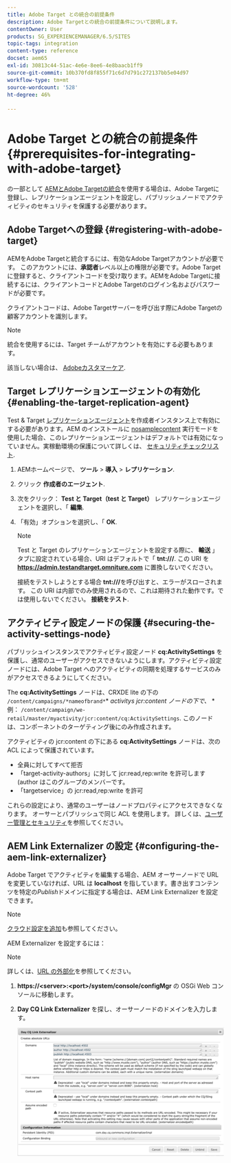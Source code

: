 ```yaml
---
title: Adobe Target との統合の前提条件
description: Adobe Targetとの統合の前提条件について説明します。
contentOwner: User
products: SG_EXPERIENCEMANAGER/6.5/SITES
topic-tags: integration
content-type: reference
docset: aem65
exl-id: 30813c44-51ac-4e6e-8ee6-4e8baacb1ff9
source-git-commit: 10b370fd8f855f71c6d7d791c272137bb5e04d97
workflow-type: tm+mt
source-wordcount: '528'
ht-degree: 46%

---
```


# Adobe Target との統合の前提条件{#prerequisites-for-integrating-with-adobe-target}

の一部として [AEMとAdobe Targetの統合](/help/sites-administering/target.md)を使用する場合は、Adobe Targetに登録し、レプリケーションエージェントを設定し、パブリッシュノードでアクティビティのセキュリティを保護する必要があります。

## Adobe Targetへの登録 {#registering-with-adobe-target}

AEMをAdobe Targetと統合するには、有効なAdobe Targetアカウントが必要です。 このアカウントには、**承認者**&#x200B;レベル以上の権限が必要です。Adobe Target に登録すると、クライアントコードを受け取ります。AEMをAdobe Targetに接続するには、クライアントコードとAdobe Targetのログイン名およびパスワードが必要です。

クライアントコードは、Adobe Targetサーバーを呼び出す際にAdobe Targetの顧客アカウントを識別します。

>[!NOTE]
>
>統合を使用するには、Target チームがアカウントを有効にする必要もあります。
>
>該当しない場合は、 [Adobeカスタマーケア](https://experienceleague.adobe.com/docs/target/using/cmp-resources-and-contact-information.html?lang=ja).

## Target レプリケーションエージェントの有効化 {#enabling-the-target-replication-agent}

Test &amp; Target [レプリケーションエージェント](/help/sites-deploying/replication.md)を作成者インスタンス上で有効にする必要があります。AEM のインストールに [nosamplecontent](/help/sites-deploying/configure-runmodes.md#using-samplecontent-and-nosamplecontent) 実行モードを使用した場合、このレプリケーションエージェントはデフォルトでは有効になっていません。実稼動環境の保護について詳しくは、 [セキュリティチェックリスト](/help/sites-administering/security-checklist.md).

1. AEMホームページで、 **ツール** > **導入** > **レプリケーション**.
1. クリック **作成者のエージェント**.
1. 次をクリック： **Test と Target（test と Target）** レプリケーションエージェントを選択し、「 **編集**.
1. 「有効」オプションを選択し、「 **OK**.

   >[!NOTE]
   >
   >Test と Target のレプリケーションエージェントを設定する際に、 **輸送** 」タブに設定されている場合、URI はデフォルトで「 **tnt:///**. この URI を **https://admin.testandtarget.omniture.com** に置換しないでください。
   >
   >接続をテストしようとする場合 **tnt:///**&#x200B;を呼び出すと、エラーがスローされます。 この URI は内部でのみ使用されるので、これは期待された動作です。では使用しないでください。 **接続をテスト**.

## アクティビティ設定ノードの保護 {#securing-the-activity-settings-node}

パブリッシュインスタンスでアクティビティ設定ノード **cq:ActivitySettings** を保護し、通常のユーザーがアクセスできないようにします。アクティビティ設定ノードには、Adobe Target へのアクティビティの同期を処理するサービスのみがアクセスできるようにしてください。

The **cq:ActivitySettings** ノードは、CRXDE lite の下の `/content/campaigns/*nameofbrand*`* *activitys jcr:content ノードの下で、* *例： `/content/campaign/we-retail/master/myactivity/jcr:content/cq:ActivitySettings`. このノードは、コンポーネントのターゲティング後にのみ作成されます。

アクティビティの jcr:content の下にある **cq:ActivitySettings** ノードは、次の ACL によって保護されています。

* 全員に対してすべて拒否
* 「target-activity-authors」に対して jcr:read,rep:write を許可します (author はこのグループのメンバーです。
* 「targetservice」の jcr:read,rep:write を許可

これらの設定により、通常のユーザーはノードプロパティにアクセスできなくなります。 オーサーとパブリッシュで同じ ACL を使用します。 詳しくは、[ユーザー管理とセキュリティ](/help/sites-administering/security.md)を参照してください。

## AEM Link Externalizer の設定 {#configuring-the-aem-link-externalizer}

Adobe Target でアクティビティを編集する場合、AEM オーサーノードで URL を変更していなければ、URL は **localhost** を指しています。書き出すコンテンツを特定の&#x200B;*Publish*&#x200B;ドメインに指定する場合は、AEM Link Externalizer を設定できます。

>[!NOTE]
>
>[クラウド設定を追加](/help/sites-administering/experience-fragments-target.md#add-the-cloud-configuration)も参照してください。

AEM Externalizer を設定するには：

>[!NOTE]
>
>詳しくは、[URL の外部化](/help/sites-developing/externalizer.md)を参照してください。

1. **https://&lt;server>:&lt;port>/system/console/configMgr** の OSGi Web コンソールに移動します。
1. **Day CQ Link Externalizer** を探し、オーサーノードのドメインを入力します。

   ![Day CQ Link Externalizer](assets/aem-externalizer-01.png)
